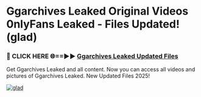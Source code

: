 # Ggarchives Leaked Original Videos 0nlyFans Leaked - Files Updated! (glad)

<h3>🔴 CLICK HERE 🌐==►► <a href="https://tinyurl.com/ehrbuxhb" rel="nofollow">Ggarchives Leaked Updated Files</a></h3>

Get Ggarchives Leaked and all content. Now you can access all videos and pictures of Ggarchives Leaked. New Updated Files 2025!

[![glad](https://i.imgur.com/lVYEuWS.gif)](https://tinyurl.com/ehrbuxhb)
